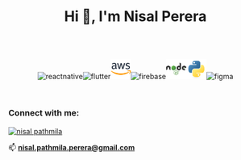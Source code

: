 <h1 align="center">Hi 👋, I'm Nisal Perera</h1>
<br/>
<br/>
<p align="center"><img src="https://reactnative.dev/img/header_logo.svg" alt="reactnative" width="40" height="40"/><img src="https://www.vectorlogo.zone/logos/flutterio/flutterio-icon.svg" alt="flutter" width="40" height="40"/><img src="https://raw.githubusercontent.com/devicons/devicon/master/icons/amazonwebservices/amazonwebservices-original-wordmark.svg" alt="aws" width="40" height="40"/><img src="https://www.vectorlogo.zone/logos/firebase/firebase-icon.svg" alt="firebase" width="40" height="40"/><img src="https://raw.githubusercontent.com/devicons/devicon/master/icons/nodejs/nodejs-original-wordmark.svg" alt="nodejs" width="40" height="40"/><img src="https://raw.githubusercontent.com/devicons/devicon/master/icons/python/python-original.svg" alt="python" width="40" height="40"/><img src="https://www.vectorlogo.zone/logos/figma/figma-icon.svg" alt="figma" width="40" height="40"/></p>
<br/>
<h3 align="left">Connect with me:</h3>
<p align="left">
<a href="https://linkedin.com/in/nisalpathmila" target="blank"><img align="center" src="https://raw.githubusercontent.com/rahuldkjain/github-profile-readme-generator/master/src/images/icons/Social/linked-in-alt.svg" alt="nisal pathmila" height="30" width="40" /></a>
</p>

📫 **nisal.pathmila.perera@gmail.com**
